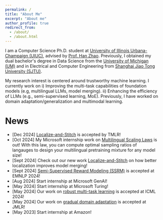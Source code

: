 ```yaml
---
permalink: /
title: "About Me"
excerpt: "About me"
author_profile: true
redirect_from: 
  - /about/
  - /about.html
---
```


I am a Computer Science Ph.D. student at [University of Illinois Urbana-Champaign (UIUC)](https://cs.illinois.edu/), advised by [Prof. Han Zhao](https://hanzhaoml.github.io/). Previously, I obtained my dual bachelor's degree in Data Science from the [University of Michigan (UM)](https://cse.engin.umich.edu/) and in Electrical and Computer Engineering from [Shanghai Jiao Tong University (SJTU)](https://www.ji.sjtu.edu.cn/). 

My research interest is centered around trustworthy machine learning. I currently work on i) Improving the multi-task capabilities of foundation models (e.g, multilingual LLMs, model merging). ii) Enhancing the efficiency of LLMs (e.g., semi-supervised learning, MoE). Previously, I have worked on domain adaptation/generalization and multimodal learning.

<h1>News</h1>

* [Dec 2024] [Localize-and-Stitch](https://arxiv.org/abs/2408.13656) is accepted by TMLR!
* [Oct 2024] My Microsoft internship work on [Multilingual Scaling Laws](https://arxiv.org/pdf/2410.12883) is out! With this law, you can compute optimal sampling ratios of langauges to design your multilingual pretraining mixture for any model size!
* [Sept 2024] Check out our new work [Localize-and-Stitch](https://arxiv.org/abs/2408.13656) on how better localization improves model merging!
* [Sept 2024] [Semi-Supervised Reward Modeling (SSRM)](https://arxiv.org/abs/2409.06903) is accepted at EMNLP 2024!
* [Aug 2024] Start internship at Microsoft GenAI!
* [May 2024] Start internship at Microsoft Turing!
* [May 2024] Our work on [robust multi-task learning](https://arxiv.org/abs/2402.02009) is accepted at ICML 2024!
* [May 2024] Our work on [gradual domain adaptation](https://arxiv.org/abs/2310.13852) is accepted at JMLR! 
* [May 2023] Start internship at Amazon!
 

<script type="text/javascript" id="clustrmaps" src="//cdn.clustrmaps.com/map_v2.js?cl=8288ae&w=a&t=n&d=ly59zV1UzWi2oiROhB1R4JdoWHGFOp3VzSfO2zqMAPQ&co=ffffff&cmo=ff5378&cmn=ff5353&ct=ffffff"></script>    